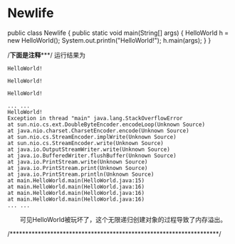 # Newlife

public class Newlife {
  public static void main(String[] args)
    {
        HelloWorld h = new HelloWorld();
        System.out.println("HelloWorld!");
        h.main(args);
    }
}

/****************************下面是注释*******************************/
运行结果为

    HelloWorld!

    HelloWorld!

    HelloWorld!

    ... ...
    HelloWorld!
    Exception in thread "main" java.lang.StackOverflowError
    at sun.nio.cs.ext.DoubleByteEncoder.encodeLoop(Unknown Source)
    at java.nio.charset.CharsetEncoder.encode(Unknown Source)
    at sun.nio.cs.StreamEncoder.implWrite(Unknown Source)
    at sun.nio.cs.StreamEncoder.write(Unknown Source)
    at java.io.OutputStreamWriter.write(Unknown Source)
    at java.io.BufferedWriter.flushBuffer(Unknown Source)
    at java.io.PrintStream.write(Unknown Source)
    at java.io.PrintStream.print(Unknown Source)
    at java.io.PrintStream.println(Unknown Source)
    at main.HelloWorld.main(HelloWorld.java:15)
    at main.HelloWorld.main(HelloWorld.java:16)
    at main.HelloWorld.main(HelloWorld.java:16)
    at main.HelloWorld.main(HelloWorld.java:16)
    ... ...

　　可见HelloWorld被玩坏了，这个无限递归创建对象的过程导致了内存溢出。
  
/*******************************************************************/
